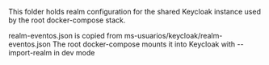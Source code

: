 This folder holds realm configuration for the shared Keycloak instance used by the root docker-compose stack.

realm-eventos.json is copied from ms-usuarios/keycloak/realm-eventos.json
The root docker-compose mounts it into Keycloak with --import-realm in dev mode